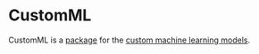 # CustomML

CustomML is a [package](https://datagrok.ai/help/develop/develop#packages) for the [custom machine learning models](https://datagrok.ai/help/learn/custom-ml-models).